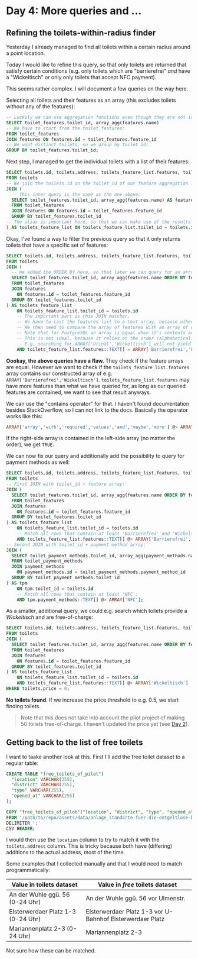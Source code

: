 # Day 4: More queries and ...

## Refining the toilets-within-radius finder

Yesterday I already managed to find all toilets within a certain radius around a point location.

Today I would like to refine this query, so that only toilets are returned that satisfy certain conditions (e.g. only toilets which are "barrierefrei" _and_ have a "Wickeltisch" or only only toilets that accept NFC payment).

This seems rather complex. I will document a few queries on the way here.

Selecting all toilets and their features as an array (this excludes toilets without any of the features):

```sql
-- Luckily we can use aggregation functions even though they are not included in the GROUP BY query:
SELECT toilet_features.toilet_id, array_agg(features.name)
-- We have to start from the toilet_features:
FROM toilet_features
JOIN features ON features.id = toilet_features.feature_id
-- We want distinct toilets, so we group by toilet_id:
GROUP BY toilet_features.toilet_id;
```

Next step, I managed to get the individual toilets with a list of their features:

```sql
SELECT toilets.id, toilets.address, toilets_feature_list.features, toilets.geometry
FROM toilets
-- We join the toilets.id on the toilet_id of our feature aggregation list (toilets_feature_list):
JOIN (
  -- This inner query is the same as the one above:
  SELECT toilet_features.toilet_id, array_agg(features.name) AS features
  FROM toilet_features
  JOIN features ON features.id = toilet_features.feature_id
  GROUP BY toilet_features.toilet_id
-- The alias is important here, so that we can make use of the results in the outer SELECT (toilets_feature_list.features):
) AS toilets_feature_list ON toilets_feature_list.toilet_id = toilets.id;
```

Okay, I've found a way to filter the previous query so that it only returns toilets that have a specific set of features:

```sql
SELECT toilets.id, toilets.address, toilets_feature_list.features, toilets.geometry
FROM toilets
JOIN (
  -- We added the ORDER BY here, so that later we can query for an array of features that we have sorted alphabetically:
  SELECT toilet_features.toilet_id, array_agg(features.name ORDER BY features.name) AS features
  FROM toilet_features
  JOIN features
    ON features.id = toilet_features.feature_id
  GROUP BY toilet_features.toilet_id
) AS toilets_feature_list
    ON toilets_feature_list.toilet_id = toilets.id
    -- The important part is this JOIN matcher.
    -- We have to cast the features list to a text array, because otherwise PostgreSQL doesn't know what it's dealing with.
    -- We then need to compare the array of features with an array of our desired features.
    -- Note that for PostgreSQL an array is equal when it's contents are equal.
    -- This is not ideal, because it relies on the order (alphabetical) of desired features that we pass.
    -- E.g. searching for ARRAY['Urinal','Wickeltisch'] will not yield any results.
    AND toilets_feature_list.features::TEXT[] = ARRAY['Barrierefrei','Urinal','Wickeltisch'];
```

**Oookay, the above queries have a flaw.** They check if the feature arrays are equal. However we want to check if the `toilets_feature_list.features` array contains our constructed array of e.g. `ARRAY['Barrierefrei','Wickeltisch']`. `toilets_feature_list.features` may have more features than what we have queried for, as long as our queried features are contained, we want to see that result anyways.

We can use the "contains operator" for that. I haven't found documentation besides StackOverflow, so I can not link to the docs. Basically the operator works like this:

```sql
ARRAY['array','with','required','values','and','maybe','more'] @> ARRAY['array','with','required','values']
```

If the right-side array is contained in the left-side array (no matter the order), we get `TRUE`.

We can now fix our query and additionally add the possibility to query for payment methods as well:

```sql
SELECT toilets.id, toilets.address, toilets_feature_list.features, toilets.geometry, tpm.payment_methods
FROM toilets
-- First JOIN with toilet_id + feature array:
JOIN (
  SELECT toilet_features.toilet_id, array_agg(features.name ORDER BY features.name) AS features
  FROM toilet_features
  JOIN features
    ON features.id = toilet_features.feature_id
  GROUP BY toilet_features.toilet_id
) AS toilets_feature_list
    ON toilets_feature_list.toilet_id = toilets.id
    -- Match all rows that contain at least 'Barrierefrei' and 'Wickeltisch':
    AND toilets_feature_list.features::TEXT[] @> ARRAY['Barrierefrei','Wickeltisch']
-- Second JOIN with toilet_id + payment method array:
JOIN (
  SELECT toilet_payment_methods.toilet_id, array_agg(payment_methods.name ORDER BY payment_methods.name) AS payment_methods
  FROM toilet_payment_methods
  JOIN payment_methods
    ON payment_methods.id = toilet_payment_methods.payment_method_id
  GROUP BY toilet_payment_methods.toilet_id
) AS tpm
    ON tpm.toilet_id = toilets.id
    -- Match all rows that contain at least 'NFC':
    AND tpm.payment_methods::TEXT[] @> ARRAY['NFC'];
```

As a smaller, additional query, we could e.g. search which toilets provide a _Wickeltisch_ and are free-of-charge:

```sql
SELECT toilets.id, toilets.address, toilets_feature_list.features, toilets.geometry
FROM toilets
JOIN (
  SELECT toilet_features.toilet_id, array_agg(features.name ORDER BY features.name) AS features
  FROM toilet_features
  JOIN features
    ON features.id = toilet_features.feature_id
  GROUP BY toilet_features.toilet_id
) AS toilets_feature_list
    ON toilets_feature_list.toilet_id = toilets.id
    AND toilets_feature_list.features::TEXT[] @> ARRAY['Wickeltisch']
WHERE toilets.price = 0;
```

**No toilets found**. If we increase the price threshold to e.g. 0.5, we start finding toilets.

> Note that this does not take into account the pilot project of making 50 toilets free-of-charge. I haven't updated the price yet (see [Day 2](/day_02.md)).

## Getting back to the list of free toilets

I want to taake another look at this. First I'll add the free toilet dataset to a regular table:

```sql
CREATE TABLE "free_toilets_of_pilot"(
  "location" VARCHAR(255),
  "district" VARCHAR(255),
  "type" VARCHAR(255),
  "opened_at" VARCHAR(255)
);

COPY "free_toilets_of_pilot"("location", "district", "type", "opened_at")
FROM '/path/to/repo/assets/data/anlage_standorte-fuer-die-entgeltlose-benutzung-von-50-berliner-toiletten.csv'
DELIMITER ';'
CSV HEADER;
```

I would then use the `location` column to try to match it with the `toilets.address` column. This is tricky because both have (differing) additions to the actual address, most of the time.

Some examples that I collected manually and that I would need to match programmatically:

<table>
  <thead>
    <tr>
      <th>Value in toilets dataset</th>
      <th>Value in <i>free</i> toilets dataset</th>
    </tr>
  </thead>
  <tbody>
    <tr>
      <td>An der Wuhle ggü. 56 (0-24 Uhr)</td>
      <td>An der Wuhle ggü. 56 vor Ulmenstr.</td>
    </tr>
    <tr>
      <td>Elsterwerdaer Platz 1-3 (0-24 Uhr)</td>
      <td>Elsterwerdaer Platz 1-3 vor U-Bahnhof Elsterwerdaer Platz</td>
    </tr>
    <tr>
      <td>Mariannenplatz 2-3 (0-24 Uhr)</td>
      <td>Mariannenplatz 2-3</td>
    </tr>
  </tbody>
</table>

Not sure how these can be matched.
